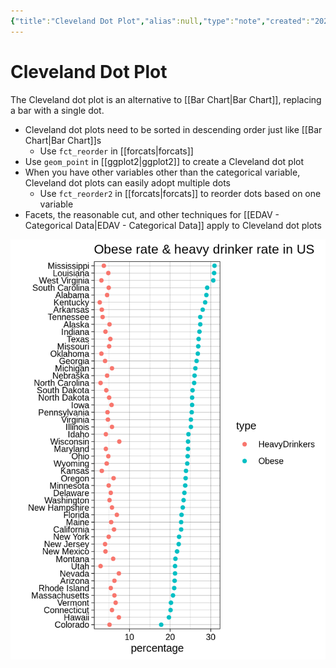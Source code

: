 ```yaml
---
{"title":"Cleveland Dot Plot","alias":null,"type":"note","created":"2022-10-12T21:20:51","modified":"2022-10-12T21:34:35","dg-publish":true,"sup":[["EDAV","edav"]],"state":"done","related":["edav-categorical-data"],"permalink":"/cleveland-dot-plot/","dgPassFrontmatter":true,"updated":"2022-10-12T21:34:35"}
---
```



# Cleveland Dot Plot

The Cleveland dot plot is an alternative to [[Bar Chart\|Bar Chart]], replacing a bar with a single dot.

- Cleveland dot plots need to be sorted in descending order just like [[Bar Chart\|Bar Chart]]s
    - Use `fct_reorder` in [[forcats\|forcats]]
- Use `geom_point` in [[ggplot2\|ggplot2]] to create a Cleveland dot plot
- When you have other variables other than the categorical variable, Cleveland dot plots can easily adopt multiple dots
    - Use `fct_reorder2` in [[forcats\|forcats]] to reorder dots based on one variable
- Facets, the reasonable cut, and other techniques for [[EDAV - Categorical Data\|EDAV - Categorical Data]] apply to Cleveland dot plots

![|500](https://raw.githubusercontent.com/zcysxy/Figurebed/master/img/20221012213125.png)
